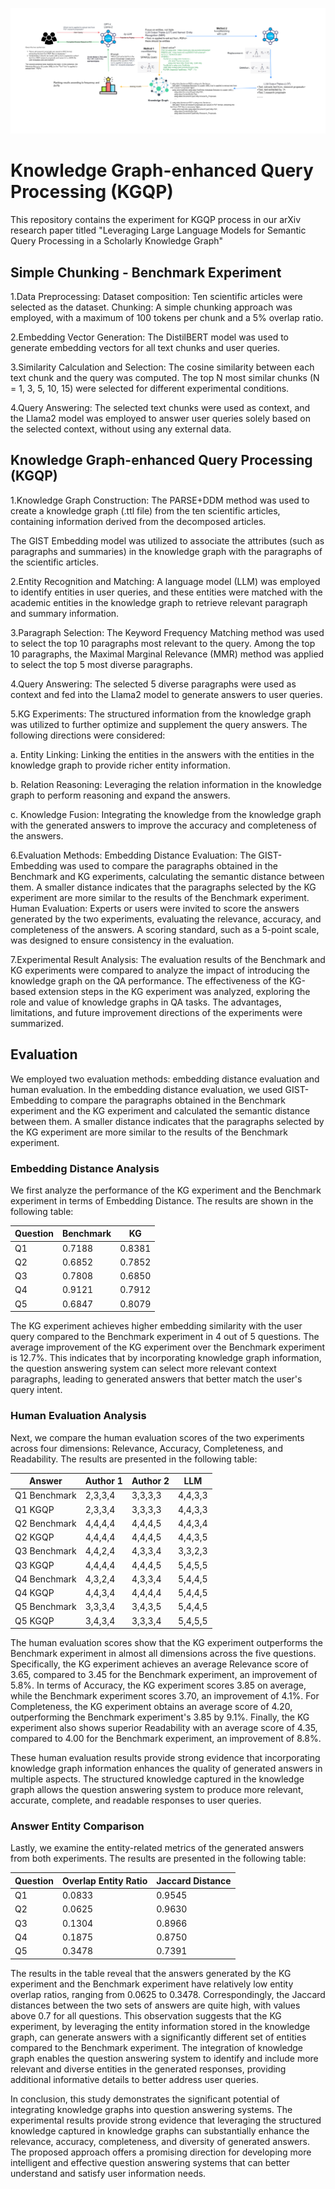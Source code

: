 ![Experiment_Pipeline](docs/Experiment_Pipeline.png)

# Knowledge Graph-enhanced Query Processing (KGQP)

This repository contains the experiment for KGQP process in our arXiv research paper titled "Leveraging Large Language Models for Semantic Query Processing in a Scholarly Knowledge Graph"

## Simple Chunking - Benchmark Experiment

1.Data Preprocessing:
Dataset composition: Ten scientific articles were selected as the dataset.
Chunking: A simple chunking approach was employed, with a maximum of 100 tokens per chunk and a 5% overlap ratio.

2.Embedding Vector Generation:
The DistilBERT model was used to generate embedding vectors for all text chunks and user queries.

3.Similarity Calculation and Selection:
The cosine similarity between each text chunk and the query was computed. The top N most similar chunks (N = 1, 3, 5, 10, 15) were selected for different experimental conditions.

4.Query Answering:
The selected text chunks were used as context, and the Llama2 model was employed to answer user queries solely based on the selected context, without using any external data.

## Knowledge Graph-enhanced Query Processing (KGQP)

1.Knowledge Graph Construction:
The PARSE+DDM method was used to create a knowledge graph (.ttl file) from the ten scientific articles, containing information derived from the decomposed articles.

The GIST Embedding model was utilized to associate the attributes (such as paragraphs and summaries) in the knowledge graph with the paragraphs of the scientific articles.

2.Entity Recognition and Matching:
A language model (LLM) was employed to identify entities in user queries, and these entities were matched with the academic entities in the knowledge graph to retrieve relevant paragraph and summary information.

3.Paragraph Selection:
The Keyword Frequency Matching method was used to select the top 10 paragraphs most relevant to the query.
Among the top 10 paragraphs, the Maximal Marginal Relevance (MMR) method was applied to select the top 5 most diverse paragraphs.

4.Query Answering:
The selected 5 diverse paragraphs were used as context and fed into the Llama2 model to generate answers to user queries.

5.KG Experiments:
The structured information from the knowledge graph was utilized to further optimize and supplement the query answers. The following directions were considered:

a. Entity Linking: Linking the entities in the answers with the entities in the knowledge graph to provide richer entity information.

b. Relation Reasoning: Leveraging the relation information in the knowledge graph to perform reasoning and expand the answers.

c. Knowledge Fusion: Integrating the knowledge from the knowledge graph with the generated answers to improve the accuracy and completeness of the answers.

6.Evaluation Methods:
Embedding Distance Evaluation: The GIST-Embedding was used to compare the paragraphs obtained in the Benchmark and KG experiments, calculating the semantic distance between them. A smaller distance indicates that the paragraphs selected by the KG experiment are more similar to the results of the Benchmark experiment.
Human Evaluation: Experts or users were invited to score the answers generated by the two experiments, evaluating the relevance, accuracy, and completeness of the answers. A scoring standard, such as a 5-point scale, was designed to ensure consistency in the evaluation.

7.Experimental Result Analysis:
The evaluation results of the Benchmark and KG experiments were compared to analyze the impact of introducing the knowledge graph on the QA performance.
The effectiveness of the KG-based extension steps in the KG experiment was analyzed, exploring the role and value of knowledge graphs in QA tasks.
The advantages, limitations, and future improvement directions of the experiments were summarized.

## Evaluation

We employed two evaluation methods: embedding distance evaluation and human evaluation. In the embedding distance evaluation, we used GIST-Embedding to compare the paragraphs obtained in the Benchmark experiment and the KG experiment and calculated the semantic distance between them. A smaller distance indicates that the paragraphs selected by the KG experiment are more similar to the results of the Benchmark experiment.

### Embedding Distance Analysis

We first analyze the performance of the KG experiment and the Benchmark experiment in terms of Embedding Distance. The results are shown in the following table:

| Question | Benchmark | KG |
|----------|-----------|----|
| Q1       | 0.7188    | 0.8381 |
| Q2       | 0.6852    | 0.7852 |
| Q3       | 0.7808    | 0.6850 |
| Q4       | 0.9121    | 0.7912 |
| Q5       | 0.6847    | 0.8079 |

The KG experiment achieves higher embedding similarity with the user query compared to the Benchmark experiment in 4 out of 5 questions. The average improvement of the KG experiment over the Benchmark experiment is 12.7\%. This indicates that by incorporating knowledge graph information, the question answering system can select more relevant context paragraphs, leading to generated answers that better match the user's query intent.

### Human Evaluation Analysis

Next, we compare the human evaluation scores of the two experiments across four dimensions: Relevance, Accuracy, Completeness, and Readability. The results are presented in the following table:

| Answer        | Author 1  | Author 2  | LLM   |
|---------------|-----------|-----------|-------|
| Q1 Benchmark  | 2,3,3,4   | 3,3,3,3   | 4,4,3,3 |
| Q1 KGQP       | 2,3,3,4   | 3,3,3,3   | 4,4,3,3 |
| Q2 Benchmark  | 4,4,4,4   | 4,4,4,5   | 4,4,3,4 |
| Q2 KGQP       | 4,4,4,4   | 4,4,4,5   | 4,4,3,5 |
| Q3 Benchmark  | 4,4,2,4   | 4,3,3,4   | 3,3,2,3 |
| Q3 KGQP       | 4,4,4,4   | 4,4,4,5   | 5,4,5,5 |
| Q4 Benchmark  | 4,3,2,4   | 4,3,3,4   | 5,4,4,5 |
| Q4 KGQP       | 4,4,3,4   | 4,4,4,4   | 5,4,4,5 |
| Q5 Benchmark  | 3,3,3,4   | 3,4,3,5   | 5,4,4,5 |
| Q5 KGQP       | 3,4,3,4   | 3,3,3,4   | 5,4,5,5 |

The human evaluation scores show that the KG experiment outperforms the Benchmark experiment in almost all dimensions across the five questions. Specifically, the KG experiment achieves an average Relevance score of 3.65, compared to 3.45 for the Benchmark experiment, an improvement of 5.8%. In terms of Accuracy, the KG experiment scores 3.85 on average, while the Benchmark experiment scores 3.70, an improvement of 4.1%. For Completeness, the KG experiment obtains an average score of 4.20, outperforming the Benchmark experiment's 3.85 by 9.1%. Finally, the KG experiment also shows superior Readability with an average score of 4.35, compared to 4.00 for the Benchmark experiment, an improvement of 8.8%.

These human evaluation results provide strong evidence that incorporating knowledge graph information enhances the quality of generated answers in multiple aspects. The structured knowledge captured in the knowledge graph allows the question answering system to produce more relevant, accurate, complete, and readable responses to user queries.

### Answer Entity Comparison

Lastly, we examine the entity-related metrics of the generated answers from both experiments. The results are presented in the following table:

| Question | Overlap Entity Ratio | Jaccard Distance |
|----------|----------------------|------------------|
| Q1       | 0.0833               | 0.9545           |
| Q2       | 0.0625               | 0.9630           |
| Q3       | 0.1304               | 0.8966           |
| Q4       | 0.1875               | 0.8750           |
| Q5       | 0.3478               | 0.7391           |

The results in the table reveal that the answers generated by the KG experiment and the Benchmark experiment have relatively low entity overlap ratios, ranging from 0.0625 to 0.3478. Correspondingly, the Jaccard distances between the two sets of answers are quite high, with values above 0.7 for all questions. This observation suggests that the KG experiment, by leveraging the entity information stored in the knowledge graph, can generate answers with a significantly different set of entities compared to the Benchmark experiment. The integration of knowledge graph enables the question answering system to identify and include more relevant and diverse entities in the generated responses, providing additional informative details to better address user queries.


In conclusion, this study demonstrates the significant potential of integrating knowledge graphs into question answering systems. The experimental results provide strong evidence that leveraging the structured knowledge captured in knowledge graphs can substantially enhance the relevance, accuracy, completeness, and diversity of generated answers. The proposed approach offers a promising direction for developing more intelligent and effective question answering systems that can better understand and satisfy user information needs.
